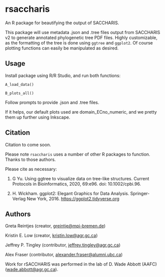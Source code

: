 # rsaccharis
An R package for beautifying the output of SACCHARIS.

This package will use metadata .json and .tree files output from SACCHARIS v2 to generate annotated phylogenetic tree PDF files. Highly customizable, as the formatting of the tree is done using ``ggtree`` and ``ggplot2``. Of course plotting functions can easily be manipulated as desired.

## Usage

Install package using R/R Studio, and run both functions:

``A_load_data()``

``B_plots_all()``

Follow prompts to provide .json and .tree files.

If it helps, our default plots used are domain_ECno_numeric, and we pretty them up further using Inkscape.

## Citation
Citation to come soon.

Please note ``rsaccharis`` uses a number of other R packages to function. Thanks to those authors.

Please cite as necessary:

1. G Yu. Using ggtree to visualize data on tree-like structures. Current Protocols in Bioinformatics, 2020, 69:e96. doi: 10.1002/cpbi.96.

2. H. Wickham. ggplot2: Elegant Graphics for Data Analysis. Springer-Verlag New York, 2016. https://ggplot2.tidyverse.org

## Authors
Greta Reintjes (creator, <greintje@mpi-bremen.de>)

Kristin E. Low (creator, <kristin.low@agr.gc.ca>)

Jeffrey P. Tingley (contributor, <jeffrey.tingley@agr.gc.ca>)

Alex Fraser (contributor, <alexander.fraser@alumni.ubc.ca>)

Work for rSACCHARIS was performed in the lab of D. Wade Abbott (AAFC) (<wade.abbott@agr.gc.ca>).
